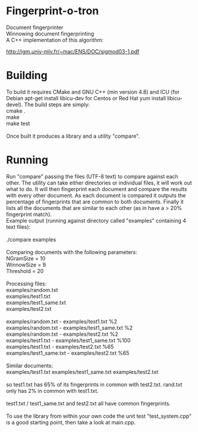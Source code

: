 # Fingerprint-o-tron
Document fingerprinter<br>
Winnowing document fingerprinting<br>
A C++ implementation of this algorithm:

http://igm.univ-mlv.fr/~mac/ENS/DOC/sigmod03-1.pdf

# Building
To build it requires CMake and GNU C++ (min version 4.8) and ICU (for Debian apt-get install libicu-dev for Centos or Red Hat yum install libicu-devel). The build steps are simply:<br>
cmake .<br>
make<br>
make test<br>
<br>
Once built it produces a library and a utility "compare". 
# Running
Run "compare" passing the files (UTF-8 text) to compare against each other. The utility can take either directories or individual files, it will work out what to do. It will then fingerprint each document and compare the results with every other document. As each document is compared it outputs the percentage of fingerprints that are common to both documents. Finally it lists all the documents that are similar to each other (as in have a > 20% fingerprint match).
<br>
Example output (running against directory called "examples" containing 4 text files):<br>
<br>
./compare examples<br>
<br>
Comparing documents with the following parameters:<br>
NGramSize = 10<br>
WinnowSize = 9<br>
Threshold = 20<br>
<br>
Processing files:<br>
examples/random.txt<br>
examples/test1.txt<br>
examples/test1_same.txt<br>
examples/test2.txt<br>
<br>
examples/random.txt - examples/test1.txt %2<br>
examples/random.txt - examples/test1_same.txt %2<br>
examples/random.txt - examples/test2.txt %2<br>
examples/test1.txt - examples/test1_same.txt %100<br>
examples/test1.txt - examples/test2.txt %65<br>
examples/test1_same.txt - examples/test2.txt %65<br>
<br>
Similar documents:<br>
examples/test1.txt examples/test1_same.txt examples/test2.txt<br>
<br>
so test1.txt has 65% of its fingerprints in common with test2.txt. rand.txt only has 2% in common with test1.txt.<br>
<br>
test1.txt / test1_same.txt and test2.txt all have common fingerprints.<br>
<br>
To use the library from within your own code the unit test "test_system.cpp" is a good starting point, then take a look at main.cpp.
